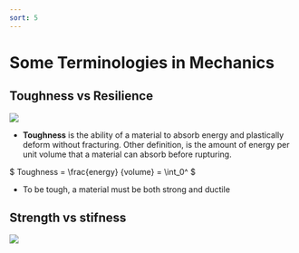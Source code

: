 ```yaml
---
sort: 5
---
```


# Some Terminologies in Mechanics

## Toughness vs Resilience

![](https://qph.fs.quoracdn.net/main-qimg-22c1efc79288fc85d2cee45b8cc5ebcd)

- **Toughness** is the ability of a material to absorb energy and plastically deform without fracturing. Other definition, is the amount of energy per unit volume that a material can absorb before rupturing.

$ Toughness = \frac{energy} {volume} = \int_0^ $

- To be tough, a material must be both strong and ductile


## Strength vs stifness

![](https://www.researchgate.net/profile/Gerhard-Leubner/publication/311498694/figure/fig2/AS:438745871720452@1481616575437/Schematic-diagram-showing-typical-stress-strain-curves-A-The-material-exhibits-an.png)